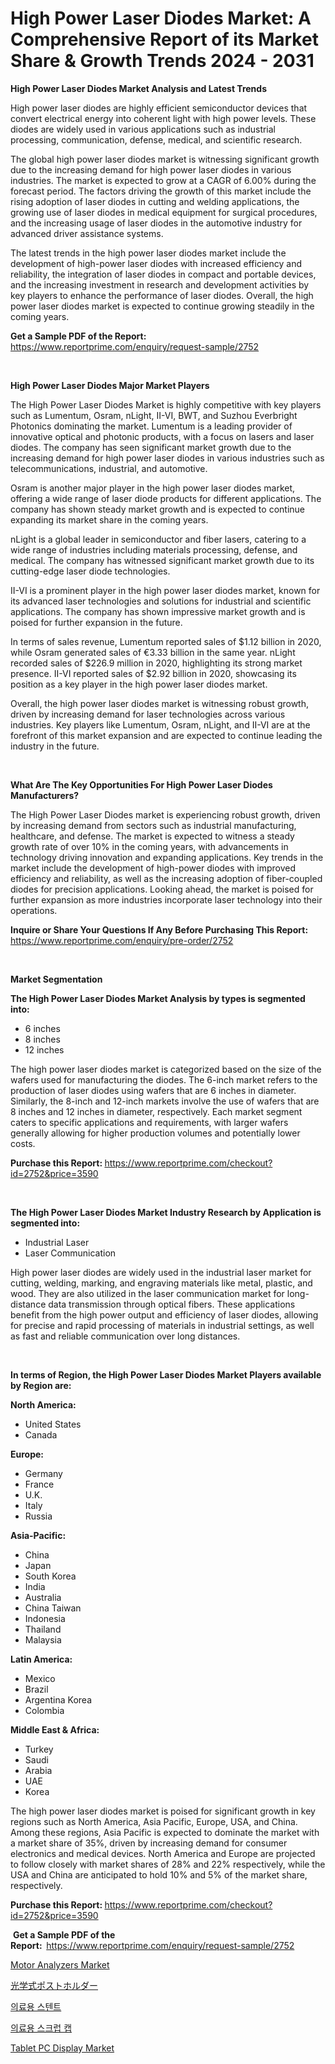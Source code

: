<p><h1>High Power Laser Diodes Market: A Comprehensive Report of its Market Share & Growth Trends 2024 - 2031</h1></p><p><strong>High Power Laser Diodes Market Analysis and Latest Trends</strong></p>
<p><p>High power laser diodes are highly efficient semiconductor devices that convert electrical energy into coherent light with high power levels. These diodes are widely used in various applications such as industrial processing, communication, defense, medical, and scientific research.</p><p>The global high power laser diodes market is witnessing significant growth due to the increasing demand for high power laser diodes in various industries. The market is expected to grow at a CAGR of 6.00% during the forecast period. The factors driving the growth of this market include the rising adoption of laser diodes in cutting and welding applications, the growing use of laser diodes in medical equipment for surgical procedures, and the increasing usage of laser diodes in the automotive industry for advanced driver assistance systems.</p><p>The latest trends in the high power laser diodes market include the development of high-power laser diodes with increased efficiency and reliability, the integration of laser diodes in compact and portable devices, and the increasing investment in research and development activities by key players to enhance the performance of laser diodes. Overall, the high power laser diodes market is expected to continue growing steadily in the coming years.</p></p>
<p><strong>Get a Sample PDF of the Report:&nbsp;</strong> <a href="https://www.reportprime.com/enquiry/request-sample/2752">https://www.reportprime.com/enquiry/request-sample/2752</a></p>
<p>&nbsp;</p>
<p><strong>High Power Laser Diodes Major Market Players</strong></p>
<p><p>The High Power Laser Diodes Market is highly competitive with key players such as Lumentum, Osram, nLight, II-VI, BWT, and Suzhou Everbright Photonics dominating the market. Lumentum is a leading provider of innovative optical and photonic products, with a focus on lasers and laser diodes. The company has seen significant market growth due to the increasing demand for high power laser diodes in various industries such as telecommunications, industrial, and automotive.</p><p>Osram is another major player in the high power laser diodes market, offering a wide range of laser diode products for different applications. The company has shown steady market growth and is expected to continue expanding its market share in the coming years.</p><p>nLight is a global leader in semiconductor and fiber lasers, catering to a wide range of industries including materials processing, defense, and medical. The company has witnessed significant market growth due to its cutting-edge laser diode technologies.</p><p>II-VI is a prominent player in the high power laser diodes market, known for its advanced laser technologies and solutions for industrial and scientific applications. The company has shown impressive market growth and is poised for further expansion in the future.</p><p>In terms of sales revenue, Lumentum reported sales of $1.12 billion in 2020, while Osram generated sales of €3.33 billion in the same year. nLight recorded sales of $226.9 million in 2020, highlighting its strong market presence. II-VI reported sales of $2.92 billion in 2020, showcasing its position as a key player in the high power laser diodes market.</p><p>Overall, the high power laser diodes market is witnessing robust growth, driven by increasing demand for laser technologies across various industries. Key players like Lumentum, Osram, nLight, and II-VI are at the forefront of this market expansion and are expected to continue leading the industry in the future.</p></p>
<p>&nbsp;</p>
<p><strong>What Are The Key Opportunities For High Power Laser Diodes Manufacturers?</strong></p>
<p><p>The High Power Laser Diodes market is experiencing robust growth, driven by increasing demand from sectors such as industrial manufacturing, healthcare, and defense. The market is expected to witness a steady growth rate of over 10% in the coming years, with advancements in technology driving innovation and expanding applications. Key trends in the market include the development of high-power diodes with improved efficiency and reliability, as well as the increasing adoption of fiber-coupled diodes for precision applications. Looking ahead, the market is poised for further expansion as more industries incorporate laser technology into their operations.</p></p>
<p><strong>Inquire or Share Your Questions If Any Before Purchasing This Report:</strong> <a href="https://www.reportprime.com/enquiry/pre-order/2752">https://www.reportprime.com/enquiry/pre-order/2752</a></p>
<p>&nbsp;</p>
<p><strong>Market Segmentation</strong></p>
<p><strong>The High Power Laser Diodes Market Analysis by types is segmented into:</strong></p>
<p><ul><li>6 inches</li><li>8 inches</li><li>12 inches</li></ul></p>
<p><p>The high power laser diodes market is categorized based on the size of the wafers used for manufacturing the diodes. The 6-inch market refers to the production of laser diodes using wafers that are 6 inches in diameter. Similarly, the 8-inch and 12-inch markets involve the use of wafers that are 8 inches and 12 inches in diameter, respectively. Each market segment caters to specific applications and requirements, with larger wafers generally allowing for higher production volumes and potentially lower costs.</p></p>
<p><strong>Purchase this Report:&nbsp;</strong><a href="https://www.reportprime.com/checkout?id=2752&price=3590">https://www.reportprime.com/checkout?id=2752&price=3590</a></p>
<p>&nbsp;</p>
<p><strong>The High Power Laser Diodes Market Industry Research by Application is segmented into:</strong></p>
<p><ul><li>Industrial Laser</li><li>Laser Communication</li></ul></p>
<p><p>High power laser diodes are widely used in the industrial laser market for cutting, welding, marking, and engraving materials like metal, plastic, and wood. They are also utilized in the laser communication market for long-distance data transmission through optical fibers. These applications benefit from the high power output and efficiency of laser diodes, allowing for precise and rapid processing of materials in industrial settings, as well as fast and reliable communication over long distances.</p></p>
<p>&nbsp;</p>
<p><strong>In terms of Region, the High Power Laser Diodes Market Players available by Region are:</strong></p>
<p>
    <p> <strong> North America: </strong>
        <ul>
            <li>United States</li>
            <li>Canada</li>
        </ul>
        </p> 
    <p> <strong> Europe: </strong>
        <ul>
            <li>Germany</li>
            <li>France</li>
            <li>U.K.</li>
            <li>Italy</li>
            <li>Russia</li>
        </ul>
        </p> 
    <p> <strong> Asia-Pacific: </strong>
        <ul>
            <li>China</li>
            <li>Japan</li>
            <li>South Korea</li>
            <li>India</li>
            <li>Australia</li>
            <li>China Taiwan</li>
            <li>Indonesia</li>
            <li>Thailand</li>
            <li>Malaysia</li>
        </ul>
        </p> 
    <p> <strong> Latin America: </strong>
        <ul>
            <li>Mexico</li>
            <li>Brazil</li>
            <li>Argentina Korea</li>
            <li>Colombia</li>
        </ul>
        </p> 
    <p> <strong> Middle East & Africa: </strong>
        <ul>
            <li>Turkey</li>
            <li>Saudi</li>
            <li>Arabia</li>
            <li>UAE</li>
            <li>Korea</li>
        </ul>
    </p>
    </p>
<p><p>The high power laser diodes market is poised for significant growth in key regions such as North America, Asia Pacific, Europe, USA, and China. Among these regions, Asia Pacific is expected to dominate the market with a market share of 35%, driven by increasing demand for consumer electronics and medical devices. North America and Europe are projected to follow closely with market shares of 28% and 22% respectively, while the USA and China are anticipated to hold 10% and 5% of the market share, respectively.</p></p>
<p><strong>Purchase this Report: </strong><a href="https://www.reportprime.com/checkout?id=2752&price=3590">https://www.reportprime.com/checkout?id=2752&price=3590</a></p>
<p>&nbsp;<strong>Get a Sample PDF of the Report:&nbsp;&nbsp;</strong><a href="https://www.reportprime.com/enquiry/request-sample/2752">https://www.reportprime.com/enquiry/request-sample/2752</a></p>
<p><strong></strong></p>
<p><p><a href="https://github.com/Airanohannonzb68e5pb53oc1/Market-Research-Report-List-1/blob/main/motor-analyzers-market.md">Motor Analyzers Market</a></p><p><a href="https://github.com/AriMuller2009/Market-Research-Report-List-1/blob/main/388905312193.md">光学式ポストホルダー</a></p><p><a href="https://github.com/JeromeRtyau89966/Market-Research-Report-List-1/blob/main/937088611478.md">의료용 스텐트</a></p><p><a href="https://github.com/TimmyMann6767/Market-Research-Report-List-1/blob/main/418411611477.md">의료용 스크럽 캡</a></p><p><a href="https://github.com/fiixsa/Market-Research-Report-List-2/blob/main/tablet-pc-display-market.md">Tablet PC Display Market</a></p></p>
